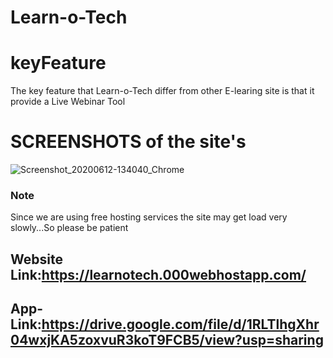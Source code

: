 # Learn-o-Tech

# keyFeature
The key feature that Learn-o-Tech differ from other E-learing site is that it provide a Live Webinar Tool

# SCREENSHOTS of the site's
![Screenshot_20200612-134040_Chrome](https://user-images.githubusercontent.com/64969007/84493088-d0827700-acc4-11ea-9319-3b166a8c3800.jpg)


### Note
Since we are using free hosting services the site may get load very slowly...So please be patient


## Website Link:https://learnotech.000webhostapp.com/
## App-Link:https://drive.google.com/file/d/1RLTlhgXhr04wxjKA5zoxvuR3koT9FCB5/view?usp=sharing

